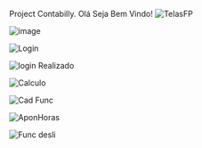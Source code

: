 Project Contabilly.
Olá Seja Bem Vindo!
![TelasFP](https://github.com/CarlosEnglerADS/Projeto-FolhaPG/assets/125681322/fdfb178d-a671-469c-be2c-d999451cfaa3)



![image](https://github.com/CarlosEnglerADS/Projeto-FolhaPG/assets/125681322/236eaba4-62fe-4462-aae9-d0aae1070a31)



![Login](https://github.com/CarlosEnglerADS/Projeto-FolhaPG/assets/125681322/a9d697ed-8cd4-4b60-a008-c76f298beeb6)



![login Realizado](https://github.com/CarlosEnglerADS/Projeto-FolhaPG/assets/125681322/dc50f001-8997-4e7f-bbaf-1b3908cbb72d)



![Calculo](https://github.com/CarlosEnglerADS/Projeto-FolhaPG/assets/125681322/cce98aca-38fd-4a06-a180-e7f301ea03c4)



![Cad Func](https://github.com/CarlosEnglerADS/Projeto-FolhaPG/assets/125681322/f39fb107-5653-4cad-bca3-a8ceb74e7bc0)



![AponHoras](https://github.com/CarlosEnglerADS/Projeto-FolhaPG/assets/125681322/71de5b6a-0da0-4fad-80fb-71eeaba72338)



![Func desli](https://github.com/CarlosEnglerADS/Projeto-FolhaPG/assets/125681322/083bdd2b-aa44-4b52-a637-33b4ee5b363a)



